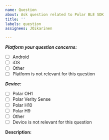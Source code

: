 ```yaml
---
name: Question
about: Ask question related to Polar BLE SDK
title: ''
labels: question
assignees: JOikarinen

---
```


***Platform your question concerns:*** 
- [ ] Android 
- [ ] iOS
- [ ] Other
- [ ] Platform is not relevant for this question

***Device:***
- [ ] Polar OH1
- [ ] Polar Verity Sense
- [ ] Polar H10
- [ ] Polar H9
- [ ] Other
- [ ] Device is not relevant for this question

**Description:**

